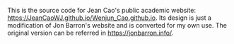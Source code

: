 This is the source code for Jean Cao's public academic website: https://JeanCaoWJ.github.io/Wenjun_Cao.github.io. Its design is just a modification of Jon Barron's website and is converted for my own use. The original version can be referred in https://jonbarron.info/.
